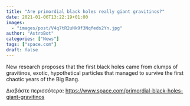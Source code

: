 ```yaml
---
title: "Are primordial black holes really giant gravitinos?"
date: 2021-01-06T13:22:19+01:00
images:
  - "images/post/V4q7tR2uNk9f3Nqfeds2Yn.jpg"
author: "AstroBot"
categories: ["News"]
tags: ["space.com"]
draft: false
---
```


New research proposes that the first black holes came from clumps of gravitinos, exotic, hypothetical particles that managed to survive the first chaotic years of the Big Bang. 

Διαβάστε περισσότερα: https://www.space.com/primordial-black-holes-giant-gravitinos
